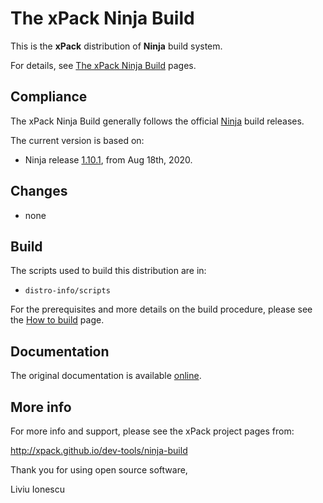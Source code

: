 # The xPack Ninja Build

This is the **xPack** distribution of **Ninja** build system.

For details, see
[The xPack Ninja Build](https://xpack.github.io/ninja-build/) pages.

## Compliance

The xPack Ninja Build generally follows the official
[Ninja](http://ninja-build.org) build releases.

The current version is based on:

- Ninja release [1.10.1](https://github.com/ninja-build/ninja/releases/tag/v1.10.0), from Aug 18th, 2020.

## Changes

- none

## Build

The scripts used to build this distribution are in:

- `distro-info/scripts`

For the prerequisites and more details on the build procedure, please see the
[How to build](https://github.com/xpack-dev-tools/ninja-build-xpack/blob/xpack/README-BUILD.md) page.

## Documentation

The original documentation is available
[online](https://ninja-build.org/manual.html).

## More info

For more info and support, please see the xPack project pages from:

  http://xpack.github.io/dev-tools/ninja-build

Thank you for using open source software,

Liviu Ionescu
